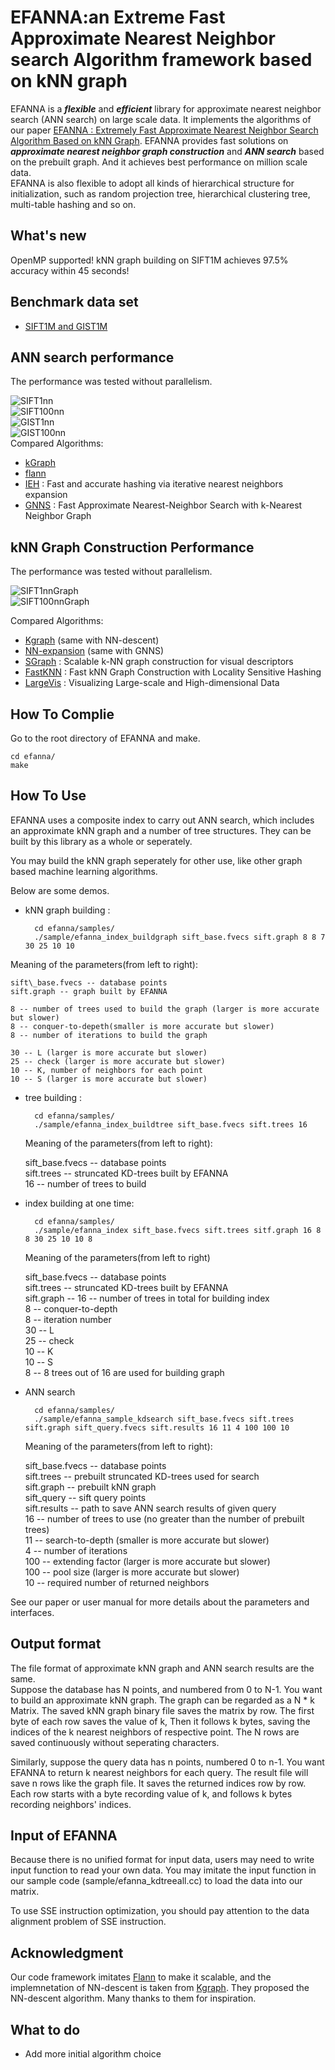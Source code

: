 EFANNA:an Extreme Fast Approximate Nearest Neighbor search Algorithm framework based on kNN graph
============
EFANNA is a ***flexible*** and ***efficient*** library for approximate nearest neighbor search (ANN search) on large scale data. It implements the algorithms of our paper [EFANNA : Extremely Fast Approximate Nearest Neighbor Search Algorithm Based on kNN Graph](https://www.baidu.com).
EFANNA provides fast solutions on ***approximate nearest neighbor graph construction*** and ***ANN search*** based on the prebuilt graph. And it achieves best performance on million scale data.   
EFANNA is also flexible to adopt all kinds of hierarchical structure for initialization, such as random projection tree, hierarchical clustering tree, multi-table hashing and so on.   

What's new
-------
OpenMP supported! kNN graph building on SIFT1M achieves 97.5% accuracy within 45 seconds!     

Benchmark data set
-------
* [SIFT1M and GIST1M](http://corpus-texmex.irisa.fr/)

ANN search performance
------
The performance was tested without parallelism.   

![SIFT1nn](http://www.cad.zju.edu.cn/home/dengcai/Data/Hashing/SIFT_1nn.png)    
![SIFT100nn](http://www.cad.zju.edu.cn/home/dengcai/Data/Hashing/SIFT_100nn.png)    
![GIST1nn](http://www.cad.zju.edu.cn/home/dengcai/Data/Hashing/GIST_1nn.png)    
![GIST100nn](http://www.cad.zju.edu.cn/home/dengcai/Data/Hashing/GIST_100nn.png)   
Compared Algorithms:   
* [kGraph](http://www.kgraph.org)  
* [flann](http://www.cs.ubc.ca/research/flann/)   
* [IEH](http://ieeexplore.ieee.org/document/6734715/) : Fast and accurate hashing via iterative nearest neighbors expansion      
* [GNNS](https://webdocs.cs.ualberta.ca/~abbasiya/gnns.pdf) : Fast Approximate Nearest-Neighbor Search with k-Nearest Neighbor Graph     

kNN Graph Construction Performance
------
The performance was tested without parallelism.  

![SIFT1nnGraph](http://www.cad.zju.edu.cn/home/dengcai/Data/Hashing/SIFT_graph.png)    
![SIFT100nnGraph](http://www.cad.zju.edu.cn/home/dengcai/Data/Hashing/GIST_graph.png)   

Compared Algorithms:   
* [Kgraph](http://www.kgraph.org) (same with NN-descent)   
* [NN-expansion](https://webdocs.cs.ualberta.ca/~abbasiya/gnns.pdf) (same with GNNS)   
* [SGraph](http://ieeexplore.ieee.org/document/6247790/) : Scalable k-NN graph construction for visual descriptors  
* [FastKNN](http://link.springer.com/chapter/10.1007/978-3-642-40991-2_42) : Fast kNN Graph Construction with Locality Sensitive Hashing  
* [LargeVis](http://dl.acm.org/citation.cfm?id=2883041) : Visualizing Large-scale and High-dimensional Data    

How To Complie
-------
Go to the root directory of EFANNA and make.

	cd efanna/
	make

How To Use
------
EFANNA uses a composite index to carry out ANN search, which includes an approximate kNN graph and a number of tree structures. They can be built by this library as a whole or seperately.  
  
You may build the kNN graph seperately for other use, like other graph based machine learning algorithms.  
 
 Below are some demos.  
* kNN graph building :

    	cd efanna/samples/
		./sample/efanna_index_buildgraph sift_base.fvecs sift.graph 8 8 7 30 25 10 10
		  
		  
 Meaning of the parameters(from left to right):

	sift\_base.fvecs -- database points  
	sift.graph -- graph built by EFANNA   
	
	8 -- number of trees used to build the graph (larger is more accurate but slower)   
	8 -- conquer-to-depeth(smaller is more accurate but slower)   
	8 -- number of iterations to build the graph 
	 
	30 -- L (larger is more accurate but slower)  
	25 -- check (larger is more accurate but slower)  
	10 -- K, number of neighbors for each point    
	10 -- S (larger is more accurate but slower)
	
* tree building :   
    
        cd efanna/samples/
		./sample/efanna_index_buildtree sift_base.fvecs sift.trees 16
        
  Meaning of the parameters(from left to right):   
  
  sift\_base.fvecs -- database points  
  sift.trees -- struncated KD-trees built by EFANNA  
  16 -- number of trees to build   
* index building at one time:   
  
  		cd efanna/samples/
		./sample/efanna_index sift_base.fvecs sift.trees sitf.graph 16 8 8 30 25 10 10 8
   
	Meaning of the parameters(from left to right)   
	
   sift\_base.fvecs -- database points  
   sift.trees -- struncated KD-trees built by EFANNA  
   sift.graph --
   16 -- number of trees in total for building index   
   8 -- conquer-to-depth    
   8 -- iteration number    
   30 -- L   
   25 -- check    
   10 -- K    
   10 -- S   
   8 -- 8 trees out of 16 are used for building graph
   
* ANN search
        
        cd efanna/samples/
		./sample/efanna_sample_kdsearch sift_base.fvecs sift.trees sift.graph sift_query.fvecs sift.results 16 11 4 100 100 10
  
  Meaning of the parameters(from left to right):   
  
  sift\_base.fvecs -- database points  
  sift.trees -- prebuilt struncated KD-trees used for search  
  sift.graph -- prebuilt kNN graph   
  sift\_query -- sift query points  
  sift.results -- path to save ANN search results of given query   
  16 -- number of trees to use (no greater than the number of prebuilt trees)  
  11 -- search-to-depth (smaller is more accurate but slower)   
  4 -- number of iterations   
  100 -- extending factor (larger is more accurate but slower)   
  100 -- pool size (larger is more accurate but slower)   
  10 -- required number of returned neighbors   
  
See our paper or user manual for more details about the parameters and interfaces.

Output format
------
The file format of approximate kNN graph and ANN search results are the same.   
Suppose the database has N points, and numbered from 0 to N-1. You want to build an approximate kNN graph. The graph can be regarded as a N * k Matrix. The saved kNN graph binary file saves the matrix by row. The first byte of each row saves the value of k, Then it follows k bytes, saving the indices of the k nearest neighbors of respective point. The N rows are saved continuously without seperating characters.   

Similarly, suppose the query data has n points, numbered 0 to n-1. You want EFANNA to return k nearest neighbors for each query. The result file will save n rows like the graph file. It saves the returned indices row by row. Each row starts with a byte recording value of k, and follows k bytes recording neighbors' indices.  

Input of EFANNA
------
Because there is no unified format for input data, users may need to write input function to read your own data. You may imitate the input function in our sample code (sample/efanna\_kdtreeall.cc) to load the data into our matrix.

To use SSE instruction optimization, you should pay attention to the data alignment problem of SSE instruction.  

Acknowledgment
------
Our code framework imitates [Flann](http://www.cs.ubc.ca/research/flann/) to make it scalable, and the implemnetation of NN-descent is taken from [Kgraph](http://www.kgraph.org). They proposed the NN-descent algorithm. Many thanks to them for inspiration.

What to do
-------
* Add more initial algorithm choice	
